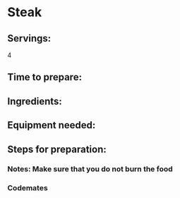 # Steak

## Servings: 
4

## Time to prepare: 

## Ingredients:

## Equipment needed:


## Steps for preparation:


### Notes: Make sure that you do not burn the food


### Codemates #
